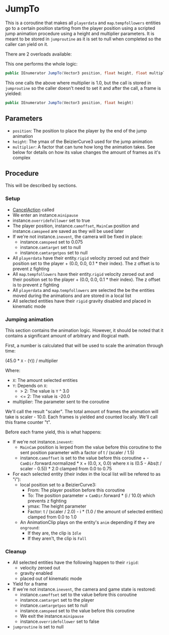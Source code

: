 # JumpTo
This is a coroutine that makes all `playerdata` and `map`.`tempfollowers` entities go to a certain position starting from the player position using a scripted jump animation procedure using a height and multiplier parameters. It is meant to be stored in `jumproutine` as it is set to null when completed so the caller can yield on it.

There are 2 overloads available:

This one performs the whole logic:

```cs
public IEnumerator JumpTo(Vector3 position, float height, float multiplier)
```

This one calls the above where multiplier is 1.0, but the call is stored in `jumproutine` so the caller doesn't need to set it and after the call, a frame is yielded:

```cs
public IEnumerator JumpTo(Vector3 position, float height)
```

## Parameters

- `position`: The position to place the player by the end of the jump animation
- `height`: The ymax of the BeizierCurve3 used for the jump animation
- `multiplier`: A factor that can tune how long the animation takes. See below for details on how its value changes the amount of frames as it's complex

## Procedure
This will be described by sections.

### Setup

- [CancelAction](Actions/CancelAction.md) called
- We enter an instance.`minipause`
- instance.`overridefollower` set to true
- The player position, instance.`camoffset`, `MainCam` position and instance.`camspeed` are saved as they will be used later
- If we're not instance.`inevent`, the camera will be fixed in place:
    - instance.`camspeed` set to 0.075
    - instance.`camtarget` set to null
    - instance.`camtargetpos` set to null
- All `playerdata` have their entity.`rigid` velocity zeroed out and their position set to the player + (0.0, 0.0, 0.1 * their index). The z offset is to prevent z fighting
- All `map`.`tempfollowers` have their entity.`rigid` velocity zeroed out and their position set to the player + (0.0, 0.0, 0.1 * their index). The z offset is to prevent z fighting
- All `playerdata` and `map`.`tempfollowers` are selected the be the entities moved during the animations and are stored in a local list
- All selected entities have their `rigid` gravity disabled and placed in kinematic mode

### Jumping animation
This section contains the animation logic. However, it should be noted that it contains a significant amount of arbitrary and illogical math.

First, a number is calculated that will be used to scale the animation through time:

(45.0 * `X` - (`Y`)) / multiplier

Where:

- `X`: The amount selected entities
- `Y`: Depends on `X`:
    - \> 2: The value is `Y` ^ 3.0
    - <= 2: The value is -20.0
- multiplier: The parameter sent to the coroutine

We'll call the result "scaler". The total amount of frames the animation will take is scaler - 10.0. Each frames is yielded and counted locally. We'll call this frame counter "t".

Before each frame yield, this is what happens:

- If we're not instance.`inevent`:
    - `MainCam` position is lerped from the value before this coroutine to the sent position parameter with a factor of t / (scaler / 1.5)
    - instance.`camoffset` is set to the value before this coroutine + -`CamDir`.forward.normalized * `X` + (0.0, `X`, 0.0) where `X` is (0.5 - Abs(t / scaler - 0.5)) * 2.0 clamped from 0.0 to 0.75
- For each selected entity (their index in the local list will be refered to as "i"):
    - local position set to a BeizierCurve3:
        - From: The player position before this coroutine
        - To: The position parameter + `CamDir`.forward * (i / 10.0) which prevents z fighting
        - ymax: The height parameter
        - Factor: t / (scaler / 2.0) - i * (1.0 / the amount of selected entities) clamped from 0.0 to 1.0
    - An AnimationClip plays on the entity's `anim` depending if they are `onground`:
        - If they are, the clip is `Idle`
        - If they aren't, the clip is `Fall`

### Cleanup

- All selected entities have the following happen to their `rigid`:
    - velocity zeroed out
    - gravity enabled
    - placed out of kinematic mode
- Yield for a frame
- If we're not instance.`inevent`, the camera and game state is restored:
    - instance.`camoffset` set to the value before this coroutine
    - instance.`camtarget` set to the player
    - instance.`camtargetpos` set to null
    - instance.`camspeed` set to the value before this coroutine
    - We exit the instance.`minipause`
    - instance.`overridefollower` set to false
- `jumproutine` is set to null
